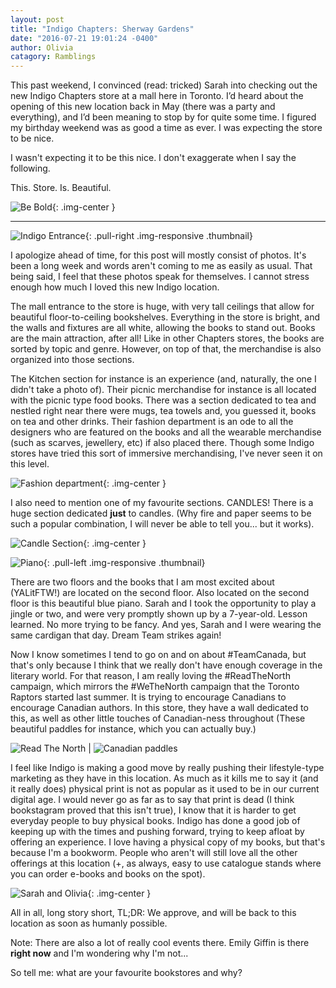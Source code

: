 ```yaml
---
layout: post
title: "Indigo Chapters: Sherway Gardens"
date: "2016-07-21 19:01:24 -0400"
author: Olivia
catagory: Ramblings
---
```

This past weekend, I convinced (read: tricked) Sarah into checking out the new Indigo Chapters store at a mall here in Toronto. I’d heard about the opening of this new location back in May (there was a party and everything), and I’d been meaning to stop by for quite some time. I figured my birthday weekend was as good a time as ever. I was expecting the store to be nice.

I wasn't expecting it to be this nice. I don't exaggerate when I say the following.

This. Store. Is. Beautiful.

![Be Bold](\assets\blogimages\beboldsmall.png){: .img-center }

<!--more-->
<hr>

![Indigo Entrance](\assets\blogimages\sarahindigosm.png){: .pull-right .img-responsive .thumbnail}

I apologize ahead of time, for this post will mostly consist of photos. It's been a long week and words aren't coming to me as easily as usual. That being said, I feel that these photos speak for themselves. I cannot stress enough how much I loved this new Indigo location.

The mall entrance to the store is huge, with very tall ceilings that allow for beautiful floor-to-ceiling bookshelves. Everything in the store is bright, and the walls and fixtures are all white, allowing the books to stand out. Books are the main attraction, after all! Like in other Chapters stores, the books are sorted by topic and genre. However, on top of that, the merchandise is also organized into those sections.

 The Kitchen section for instance is an experience (and, naturally, the one I didn't take a photo of). Their picnic merchandise for instance is all located with the picnic type food books. There was a section dedicated to tea and nestled right near there were mugs, tea towels and, you guessed it, books on tea and other drinks. Their fashion department is an ode to all the designers who are featured on the books and all the wearable merchandise (such as scarves, jewellery, etc) if also placed there. Though some Indigo stores have tried this sort of immersive merchandising, I've never seen it on this level.

![Fashion department](\assets\blogimages\fashionsmall.png){: .img-center }

I also need to mention one of my favourite sections. CANDLES! There is a huge section dedicated **just** to candles. (Why fire and paper seems to be such a popular combination, I will never be able to tell you... but it works).

![Candle Section](\assets\blogimages\candlessmall.png){: .img-center }

![Piano](\assets\blogimages\smpianoos.png){: .pull-left .img-responsive .thumbnail}

There are two floors and the books that I am most excited about (YALitFTW!) are located on the second floor. Also located on the second floor is this beautiful blue piano. Sarah and I took the opportunity to play a jingle or two, and were very promptly shown up by a 7-year-old. Lesson learned. No more trying to be fancy. And yes, Sarah and I were wearing the same cardigan that day. Dream Team strikes again!

Now I know sometimes I tend to go on and on about #TeamCanada, but that's only because I think that we really don't have enough coverage in the literary world. For that reason, I am really loving the #ReadTheNorth campaign, which mirrors the #WeTheNorth campaign that the Toronto Raptors started last summer. It is trying to encourage Canadians to encourage Canadian authors. In this store, they have a wall dedicated to this, as well as other little touches of Canadian-ness throughout (These beautiful paddles for instance, which you can actually buy.)

![Read The North](\assets\blogimages\readnorthsm.png) | ![Canadian paddles](\assets\blogimages\smpaddles.png)

I feel like Indigo is making a good move by really pushing their lifestyle-type marketing as they have in this location. As much as it kills me to say it (and it really does) physical print is not as popular as it used to be in our current digital age. I would never go as far as to say that print is dead (I think bookstagram proved that this isn't true), I know that it is harder to get everyday people to buy physical books. Indigo has done a good job of keeping up with the times and pushing forward, trying to keep afloat by offering an experience. I love having a physical copy of my books, but that's because I'm a bookworm. People who aren't will still love all the other offerings at this location (+, as always, easy to use catalogue stands where you can order e-books and books on the spot).

![Sarah and Olivia](\assets\blogimages\selfhelpsmall.png){: .img-center }

All in all, long story short, TL;DR: We approve, and will be back to this location as soon as humanly possible.

Note: There are also a lot of really cool events there. Emily Giffin is there **right now** and I'm wondering why I'm not...

So tell me: what are your favourite bookstores and why?
